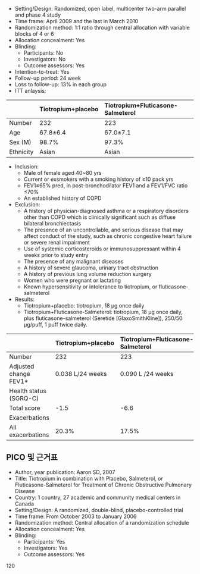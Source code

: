 - Setting/Design: Randomized, open label, multicenter two-arm parallel and phase 4 study
- Time frame: April 2009 and the last in March 2010
- Randomization method: 1:1 ratio through central allocation with variable blocks of 4 or 6
- Allocation concealment: Yes
- Blinding:
    - Participants: No
    - Investigators: No
    - Outcome assessors: Yes
- Intention-to-treat: Yes
- Follow-up period: 24 week
- Loss to follow-up: 13% in each group
- ITT anlaysis:

| | Tiotropium+placebo | Tiotropium+Fluticasone-Salmeterol |
|:---|:---|:---|
| Number | 232 | 223 |
| Age | 67.8±6.4 | 67.0±7.1 |
| Sex (M) | 98.7% | 97.3% |
| Ethnicity | Asian | Asian |

- Inclusion:
    - Male of female aged 40~80 yrs
    - Current or exsmokers with a smoking history of ≥10 pack yrs
    - FEV1≤65% pred, in post-bronchodilator FEV1 and a FEV1/FVC ratio ≤70%
    - An established history of COPD
- Exclusion:
    - A history of physician-diagnosed asthma or a respiratory disorders other than COPD which is clinically significant such as diffuse bilateral bronchiectasis
    - The presence of an uncontrollable, and serious disease that may affect conduct of the study, such as chronic congestive heart failure or severe renal impairment
    - Use of systemic corticosteroids or immunosuppressant within 4 weeks prior to study entry
    - The presence of any malignant diseases
    - A history of severe glaucoma, urinary tract obstruction
    - A history of previous lung volume reduction surgery
    - Women who were pregnant or lactating
    - Known hypersensitivity or intolerance to tiotropium, or fluticasone-salmeterol
- Results:
    - Tiotropium+placebo: tiotropium, 18 μg once daily
    - Tiotropium+Fluticasone-Salmeterol: tiotropium, 18 μg once daily, plus fluticasone-salmeterol (Seretide [GlaxoSmithKline]), 250/50 μg/puff, 1 puff twice daily.

| | Tiotropium+placebo | Tiotropium+Fluticasone-Salmeterol |
|:---|:---|:---|
| Number | 232 | 223 |
| Adjusted change FEV1* | 0.038 L/24 weeks | 0.090 L /24 weeks |
| Health status (SGRQ-C) | | |
| Total score | -1.5 | -6.6 |
| Exacerbations | | |
| All exacerbations | 20.3% | 17.5% |

## PICO 및 근거표

- Author, year publication: Aaron SD, 2007
- Title: Tiotropium in combination with Placebo, Salmeterol, or Fluticasone-Salmeterol for Treatment of Chronic Obstructive Pulmonary Disease
- Country: 1 country, 27 academic and community medical centers in Canada
- Setting/Design: A randomized, double-blind, placebo-controlled trial
- Time frame: From October 2003 to January 2006
- Randomization method: Central allocation of a randomization schedule
- Allocation concealment: Yes
- Blinding:
    - Participants: Yes
    - Investigators: Yes
    - Outcome assessors: Yes

<PAGE>120